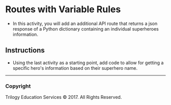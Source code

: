 # Routes with Variable Rules

* In this activity, you will add an additional API route that returns a json response of a Python dictionary containing an individual superheroes information.

## Instructions

* Using the last activity as a starting point, add code to allow for getting a specific hero's information based on their superhero name.

- - -

### Copyright

Trilogy Education Services © 2017. All Rights Reserved.
